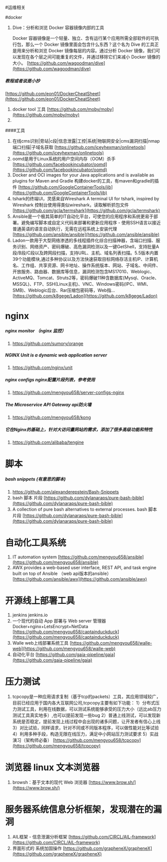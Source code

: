 
#运维相关

#docker
1. Dive：分析和浏览 Docker 容器镜像内部的工具
   
   Docker 容器镜像是一个轻量、独立、含有运行某个应用所需全部软件的可执行包，那么一个 Docker 镜像里面会包含什么东西？这个名为 Dive 的工具正是用来分析和浏览 Docker 镜像每层的内容。通过分析 Docker 镜像，我们可以发现在各个层之间可能重复的文件，并通过移除它们来减小 Docker 镜像的大小。
[https://github.com/wagoodman/dive](https://github.com/wagoodman/dive)

##### 教程或者说是小抄 
[https://github.com/eon01/DockerCheatSheet](https://github.com/eon01/DockerCheatSheet)
1.  docker tool 工具
[https://github.com/moby/moby](https://github.com/moby/moby)
1. 

####工具
1. 在线cms识别|旁站|c段|信息泄露|工控|系统|物联网安全|cms漏洞扫描|nmap端口扫描|子域名获取
[https://github.com/iceyhexman/onlinetools](https://github.com/iceyhexman/onlinetools)
1. oomd是用于Linux系统的用户空间内存（OOM）杀手 
[https://github.com/facebookincubator/oomd](https://github.com/facebookincubator/oomd)
1. Docker and OCI images for your Java applications and is available as plugins for Maven and Gradle 构建docker的工具，有maven和gradle的插件
[https://github.com/GoogleContainerTools/jib](https://github.com/GoogleContainerTools/jib)
1. tshark的终端UI，灵感来自Wireshark A terminal UI for tshark, inspired by Wireshark 控制台使用得类似wireshark，读取解析抓包文件
[https://github.com/gcla/termshark](https://github.com/gcla/termshark)
1. Ansible是一个极其简单的IT自动化平台，可使您的应用程序和系统更易于部署。避免编写脚本或自定义代码来部署和更新应用程序 - 使用SSH语言以接近普通英语的语言自动执行，无需在远程系统上安装代理
[https://github.com/ansible/ansible](https://github.com/ansible/ansible)
1. Ladon一款用于大型网络渗透的多线程插件化综合扫描神器，含端口扫描、服务识别、网络资产、密码爆破、高危漏洞检测以及一键GetShell，支持批量A段/B段/C段以及跨网段扫描，支持URL、主机、域名列表扫描。5.5版本内置39个功能模块,通过多种协议以及方法快速获取目标网络存活主机IP、计算机名、工作组、共享资源、网卡地址、操作系统版本、网站、子域名、中间件、开放服务、路由器、数据库等信息，漏洞检测包含MS17010、Weblogic、ActiveMQ、Tomcat、Struts2等，密码爆破11种含数据库(Mysql、Oracle、MSSQL)、FTP、SSH(Linux主机)、VNC、Windows密码(IPC、WMI、SMB)、Weblogic后台、Rar压缩包密码等，Web指…
[https://github.com/k8gege/Ladon](https://github.com/k8gege/Ladon)

# nginx

##### nginx monitor （nginx 监控）
1. https://github.com/sumory/orange

##### NGINX Unit is a dynamic web application server
1. https://github.com/nginx/unit

##### nginx configs nginx配置片段列表，参考使用
1. https://github.com/mengyou658/server-configs-nginx

#####  The Microservice API Gateway  api防火墙
1. https://github.com/mengyou658/kong

#####  它在Nginx的基础上，针对大访问量网站的需求，添加了很多高级功能和特性
1. https://github.com/alibaba/tengine


# 脚本

##### bash snippets (有意思的脚本)
1. https://github.com/alexanderepstein/Bash-Snippets
1. bash 脚本 片段 
[https://github.com/dylanaraps/pure-bash-bible](https://github.com/dylanaraps/pure-bash-bible)
1. A collection of pure bash alternatives to external processes.  bash 脚本 片段 
[https://github.com/dylanaraps/pure-bash-bible](https://github.com/dylanaraps/pure-bash-bible)

# 自动化工具系统
1. IT automation system
[https://github.com/mengyou658/ansible](https://github.com/mengyou658/ansible)
1. AWX provides a web-based user interface, REST API, and task engine built on top of Ansible （web api版本的ansible）
[https://github.com/ansible/awx](https://github.com/ansible/awx)

# 开源线上部署工具
1. jenkins jenkins.io
1. 一个现代的自动 App 部署与 Web server 管理器 Docker+nginx+LetsEncrypt+NetData
[https://github.com/mengyou658/captainduckduck](https://github.com/mengyou658/captainduckduck)
1. Walle web上线部署系统工具
[https://github.com/mengyou658/walle-web](https://github.com/mengyou658/walle-web)
1. 自动化平台 
[https://github.com/gaia-pipeline/gaia](https://github.com/gaia-pipeline/gaia)

# 压力测试
1. tcpcopy是一种应用请求复制（基于tcp的packets）工具，其应用领域较广，目前已经应用于国内各大互联网公司,tcpcopy主要有如下功能： 1）分布式压力测试工具，利用在线数据，可以测试系统能够承受的压力大小（远比ab压力测试工具真实地多）,也可以提前发现一些bug 2）普通上线测试，可以发现新系统是否稳定，提前发现上线过程中会出现的诸多问题，让开发者有信心上线 3）对比试验，同样请求，针对不同或不同版本程序，可以做性能对比等试验 4）利用多种手段，构造无限在线压力，满足中小网站压力测试要求 5）实战演习（架构师必备）
[https://github.com/mengyou658/tcpcopy](https://github.com/mengyou658/tcpcopy)

# 浏览器 linux 文本浏览器
1. browsh：基于文本的现代 Web 浏览器
[https://www.brow.sh/](https://www.brow.sh/)

# 服务器系统信息分析框架，发现潜在的漏洞
1. AIL框架 - 信息泄漏分析框架
[https://github.com/CIRCL/AIL-framework](https://github.com/CIRCL/AIL-framework)
1. 界面形式的 系统加固操作 
[https://github.com/grapheneX/grapheneX](https://github.com/grapheneX/grapheneX)

